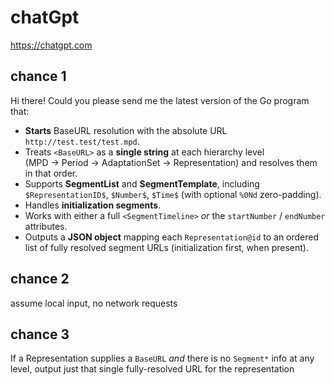 # chatGpt

https://chatgpt.com

## chance 1

Hi there! Could you please send me the latest version of the Go program that:

- **Starts** BaseURL resolution with the absolute URL `http://test.test/test.mpd`.
- Treats `<BaseURL>` as a **single string** at each hierarchy level  
  (MPD → Period → AdaptationSet → Representation) and resolves them in that order.
- Supports **SegmentList** and **SegmentTemplate**, including  
  `$RepresentationID$`, `$Number$`, `$Time$` (with optional `%0Nd` zero-padding).
- Handles **initialization segments**.
- Works with either a full `<SegmentTimeline>` *or* the `startNumber` / `endNumber` attributes.
- Outputs a **JSON object** mapping each `Representation@id` to an ordered list of fully resolved segment URLs (initialization first, when present).

## chance 2

assume local input, no network requests

## chance 3

If a Representation supplies a `BaseURL` *and* there is no `Segment*` info at
any level, output just that single fully-resolved URL for the representation
